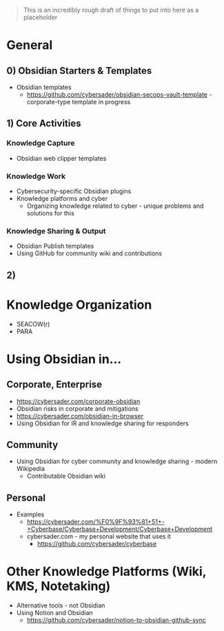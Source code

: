 > This is an incredibly rough draft of things to put into here as a placeholder

# General

## 0) Obsidian Starters & Templates

- Obsidian templates
	- https://github.com/cybersader/obsidian-secops-vault-template - corporate-type template in progress

## 1) Core Activities
### Knowledge Capture

- Obsidian web clipper templates
### Knowledge Work

- Cybersecurity-specific Obsidian plugins
- Knowledge platforms and cyber
	- Organizing knowledge related to cyber - unique problems and solutions for this
### Knowledge Sharing & Output

- Obsidian Publish templates
- Using GitHub for community wiki and contributions

## 2) 
# Knowledge Organization

- SEACOW(r)
- PARA
# Using Obsidian in...

## Corporate, Enterprise

- https://cybersader.com/corporate-obsidian
- Obsidian risks in corporate and mitigations
- https://cybersader.com/obsidian-in-browser
- Using Obsidian for IR and knowledge sharing for responders

## Community

- Using Obsidian for cyber community and knowledge sharing - modern Wikipedia
	- Contributable Obsidian wiki
## Personal

- Examples
	- https://cybersader.com/%F0%9F%93%81+51+-+Cyberbase/Cyberbase+Development/Cyberbase+Development
	- cybersader.com - my personal website that uses it
	    - https://github.com/cybersader/cyberbase

# Other Knowledge Platforms (Wiki, KMS, Notetaking)

- Alternative tools - not Obsidian
- Using Notion and Obsidian
	- https://github.com/cybersader/notion-to-obsidian-github-sync

